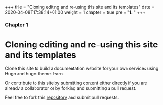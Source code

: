 +++
title = "Cloning editing and re-using this site and its templates"
date = 2020-04-08T17:38:14+01:00
weight = 1
chapter = true
pre = "<b>1. </b>"
+++

### Chapter 1

# Cloning editing and re-using this site and its templates

Clone this site to build a documentation website for your own services using Hugo and hugo-theme-learn.

Or contribute to this site by submitting content either directly if you are already a collaborator or by forking and submitting a pull request.

Feel free to fork this [repository](https://github.com/marshyon/marshyon.github.io) and submit pull requests.
